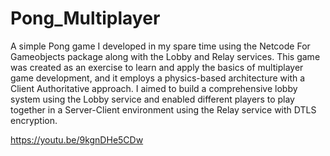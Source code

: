 # Pong_Multiplayer

A simple Pong game I developed in my spare time using the Netcode For Gameobjects package along with the Lobby and Relay services. This game was created as an exercise to learn and apply the basics of multiplayer game development, and it employs a physics-based architecture with a Client Authoritative approach. I aimed to build a comprehensive lobby system using the Lobby service and enabled different players to play together in a Server-Client environment using the Relay service with DTLS encryption.

https://youtu.be/9kgnDHe5CDw
